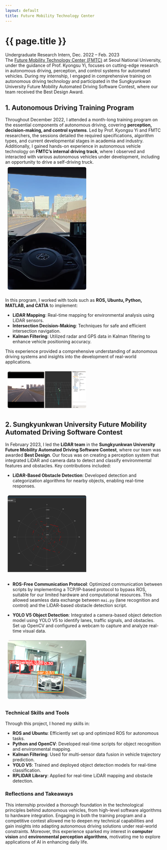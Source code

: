```yaml
---
layout: default
title: Future Mobility Technology Center
---
```


# {{ page.title }}

<div class="message">
Undergraduate Research Intern, Dec. 2022 – Feb. 2023 <br>
The <a href="https://www.fmtc.snu.ac.kr/">Future Mobility Technology Center (FMTC)</a> at Seoul National University, under the guidance of Prof. Kyongsu Yi, focuses on cutting-edge research in autonomous driving, perception, and control systems for automated vehicles. During my internship, I engaged in comprehensive training on autonomous driving technology and participated in the Sungkyunkwan University Future Mobility Automated Driving Software Contest, where our team received the Best Design Award.
</div>

## 1. Autonomous Driving Training Program

Throughout December 2022, I attended a month-long training program on the essential components of autonomous driving, covering **perception, decision-making, and control systems**. Led by Prof. Kyongsu Yi and FMTC researchers, the sessions detailed the required specifications, algorithm types, and current developmental stages in academia and industry. Additionally, I gained hands-on experience in autonomous vehicle technology on **FMTC’s internal driving track**, where I observed and interacted with various autonomous vehicles under development, including an opportunity to drive a self-driving truck.
<img src="/images/fmtc_truck.png" alt="Driving an Autonomous Truck" style="width: 50%; margin: 0.5rem; border-radius: 5px;">


In this program, I worked with tools such as **ROS, Ubuntu, Python, MATLAB, and CATIA** to implement:

- **LiDAR Mapping**: Real-time mapping for environmental analysis using LiDAR sensors.
- **Intersection Decision-Making**: Techniques for safe and efficient intersection navigation.
- **Kalman Filtering**: Utilized radar and GPS data in Kalman filtering to enhance vehicle positioning accuracy.

This experience provided a comprehensive understanding of autonomous driving systems and insights into the development of real-world applications.

<img src="/images/fmtc_radar.png" alt="Radar Practical Exercise" style="width: 50%; margin: 0.5rem; border-radius: 5px;">

## 2. Sungkyunkwan University Future Mobility Automated Driving Software Contest

In February 2023, I led the **LiDAR team** in the **Sungkyunkwan University Future Mobility Automated Driving Software Contest**, where our team was awarded **Best Design**. Our focus was on creating a perception system that integrated LiDAR and camera data to detect and classify environmental features and obstacles. Key contributions included:

- **LiDAR-Based Obstacle Detection**: Developed detection and categorization algorithms for nearby objects, enabling real-time responses.
<img src="/images/fmtc_lidar1.png" alt="LiDAR Mapping Screen" style="width: 50%; margin: 0.5rem; border-radius: 5px;">

- **ROS-Free Communication Protocol**: Optimized communication between scripts by implementing a TCP/IP-based protocol to bypass ROS, suitable for our limited hardware and computational resources. This allowed seamless data exchange between `mai.py` (lane recognition and control) and the LiDAR-based obstacle detection script.

- **YOLO V5 Object Detection**: Integrated a camera-based object detection model using YOLO V5 to identify lanes, traffic signals, and obstacles. Set up OpenCV and configured a webcam to capture and analyze real-time visual data.
<img src="/images/fmtc_yolo.png" alt="YOLO V5 Object Detection in Action" style="width: 50%; margin: 0.5rem; border-radius: 5px;">

### Technical Skills and Tools

Through this project, I honed my skills in:

- **ROS and Ubuntu**: Efficiently set up and optimized ROS for autonomous tasks.
- **Python and OpenCV**: Developed real-time scripts for object recognition and environmental mapping.
- **Kalman Filtering**: Used for multi-sensor data fusion in vehicle trajectory prediction.
- **YOLO V5**: Trained and deployed object detection models for real-time classification.
- **RPLIDAR Library**: Applied for real-time LiDAR mapping and obstacle detection.

### Reflections and Takeaways

This internship provided a thorough foundation in the technological principles behind autonomous vehicles, from high-level software algorithms to hardware integration. Engaging in both the training program and a competitive contest allowed me to deepen my technical capabilities and gain insights into adapting autonomous driving solutions under real-world constraints. Moreover, this experience sparked my interest in **computer vision** and **environmental perception algorithms**, motivating me to explore applications of AI in enhancing daily life.

